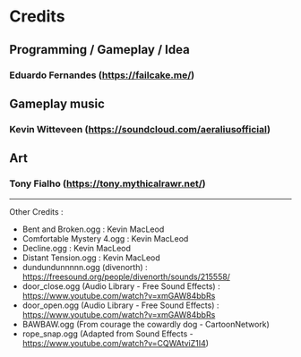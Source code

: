 # Credits

## Programming / Gameplay / Idea
### Eduardo Fernandes (https://failcake.me/)

## Gameplay music
### Kevin Witteveen (https://soundcloud.com/aeraliusofficial)

## Art
### Tony Fialho (https://tony.mythicalrawr.net/)

---
Other Credits :

- Bent and Broken.ogg : Kevin MacLeod
- Comfortable Mystery 4.ogg : Kevin MacLeod
- Decline.ogg : Kevin MacLeod
- Distant Tension.ogg : Kevin MacLeod
- dundundunnnnn.ogg (divenorth) : https://freesound.org/people/divenorth/sounds/215558/
- door_close.ogg (Audio Library - Free Sound Effects) : https://www.youtube.com/watch?v=xmGAW84bbRs
- door_open.ogg (Audio Library - Free Sound Effects) : https://www.youtube.com/watch?v=xmGAW84bbRs
- BAWBAW.ogg (From courage the cowardly dog - CartoonNetwork)
- rope_snap.ogg (Adapted from Sound Effects - https://www.youtube.com/watch?v=CQWAtviZ1I4)